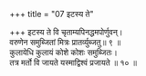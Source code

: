+++
title = "07 इटस्य ते"

+++
इटस्य ते वि चृताम्यपिनद्धमपोर्णुवन्।  
वरुणेन समुब्जितां मित्रः प्रातर्व्युब्जतु॥ ९ ॥  
कुलायेधि कुलायं कोशे कोशः समुब्जितः।  
तत्र मर्तो वि जायते यस्माद्विश्वं प्रजायते ॥ १० ॥